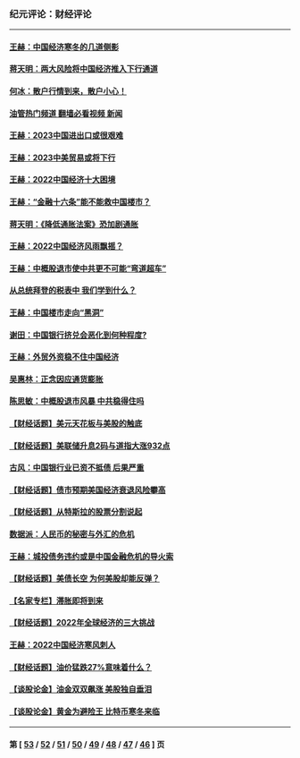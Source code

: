 ### 纪元评论：财经评论
---
#### [王赫：中国经济寒冬的几道侧影](../../pages/nsc1026/n13932953.md?03160330) 
#### [蒋天明：两大风险将中国经济推入下行通道](../../pages/nsc1026/n13929820.md?03160330) 
#### [何冰：散户行情到来，散户小心！](../../pages/nsc1026/n13928308.md?03160330) 
#### [油管热门频道 翻墙必看视频 新闻](ok?03160330)
#### [王赫：2023中国进出口或很艰难](../../pages/nsc1026/n13911515.md?03160330) 
#### [王赫：2023中美贸易或将下行](../../pages/nsc1026/n13899005.md?03160330) 
#### [王赫：2022中国经济十大困境](../../pages/nsc1026/n13883766.md?03160330) 
#### [王赫：“金融十六条”能不能救中国楼市？](../../pages/nsc1026/n13868431.md?03160330) 
#### [蒋天明：《降低通胀法案》恐加剧通胀](../../pages/nsc1026/n13806996.md?03160330) 
#### [王赫：2022中国经济风雨飘摇？](../../pages/nsc1026/n13803207.md?03160330) 
#### [王赫：中概股退市使中共更不可能“弯道超车”](../../pages/nsc1026/n13802858.md?03160330) 
#### [从总统拜登的税表中 我们学到什么？](../../pages/nsc1026/n13773081.md?03160330) 
#### [王赫：中国楼市走向“黑洞”](../../pages/nsc1026/n13770647.md?03160330) 
#### [谢田：中国银行挤兑会恶化到何种程度?](../../pages/nsc1026/n13766965.md?03160330) 
#### [王赫：外贸外资稳不住中国经济](../../pages/nsc1026/n13753933.md?03160330) 
#### [吴惠林：正念因应通货膨胀](../../pages/nsc1026/n13750350.md?03160330) 
#### [陈思敏：中概股退市风暴 中共稳得住吗](../../pages/nsc1026/n13738978.md?03160330) 
#### [【财经话题】美元天花板与美股的触底](../../pages/nsc1026/n13736495.md?03160330) 
#### [【财经话题】美联储升息2码与道指大涨932点](../../pages/nsc1026/n13727377.md?03160330) 
#### [古风：中国银行业已资不抵债 后果严重](../../pages/nsc1026/n13726111.md?03160330) 
#### [【财经话题】债市预期美国经济衰退风险攀高](../../pages/nsc1026/n13698043.md?03160330) 
#### [【财经话题】从特斯拉的股票分割说起](../../pages/nsc1026/n13679733.md?03160330) 
#### [数据派：人民币的秘密与外汇的危机](../../pages/nsc1026/n13667092.md?03160330) 
#### [王赫：城投债务违约或是中国金融危机的导火索](../../pages/nsc1026/n13665322.md?03160330) 
#### [【财经话题】美债长空 为何美股却能反弹？](../../pages/nsc1026/n13665895.md?03160330) 
#### [【名家专栏】滞胀即将到来](../../pages/nsc1026/n13658171.md?03160330) 
#### [【财经话题】2022年全球经济的三大挑战](../../pages/nsc1026/n13654423.md?03160330) 
#### [王赫：2022中国经济寒风刺人](../../pages/nsc1026/n13651403.md?03160330) 
#### [【财经话题】油价猛跌27%意味着什么？](../../pages/nsc1026/n13648767.md?03160330) 
#### [【谈股论金】油金双双飙涨 美股独自垂泪](../../pages/nsc1026/n13631742.md?03160330) 
#### [【谈股论金】黄金为避险王 比特币寒冬来临](../../pages/nsc1026/n13600406.md?03160330) 

---
#### 第 [ [53](./53.md?03160330) / [52](./52.md?03160330) / [51](./51.md?03160330) / [50](./50.md?03160330) / [49](./49.md?03160330) / [48](./48.md?03160330) / [47](./47.md?03160330) / [46](./46.md?03160330) ] 页
